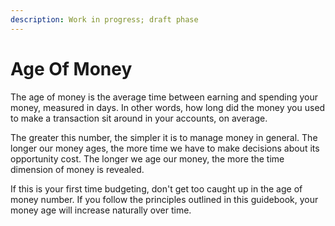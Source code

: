```yaml
---
description: Work in progress; draft phase
---
```


# Age Of Money

The age of money is the average time between earning and spending your money, measured in days. In other words, how long did the money you used to make a transaction sit around in your accounts, on average.

The greater this number, the simpler it is to manage money in general. The longer our money ages, the more time we have to make decisions about its opportunity cost. The longer we age our money, the more the time dimension of money is revealed.

If this is your first time budgeting, don't get too caught up in the age of money number. If you follow the principles outlined in this guidebook, your money age will increase naturally over time.

